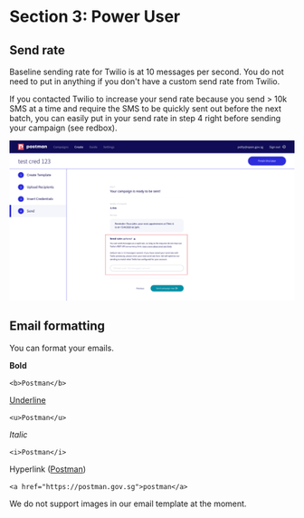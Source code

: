 # Section 3: Power User

## Send rate
Baseline sending rate for Twilio is at 10 messages per second. You do not need to put in anything if you don't have a custom send rate from Twilio. 

If you contacted Twilio to increase your send rate because you send > 10k SMS at a time and require the SMS to be quickly sent out before the next batch, you can easily put in your send rate in step 4 right before sending your campaign (see redbox). 

![send rate](./assets/sendrate.jpg)

## Email formatting
You can format your emails. 

**Bold**

```
<b>Postman</b>
```

<ins>Underline</ins>

```
<u>Postman</u>
```

*Italic*

```
<i>Postman</i>
```

Hyperlink ([Postman](https://postman.gov.sg "Postman"))

```
<a href="https://postman.gov.sg">postman</a>
```

We do not support images in our email template at the moment. 